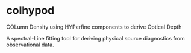 # colhypod
COLumn Density using HYPerfine components to derive Optical Depth

A spectral-Line fitting tool for deriving physical source diagnostics from observational data.
